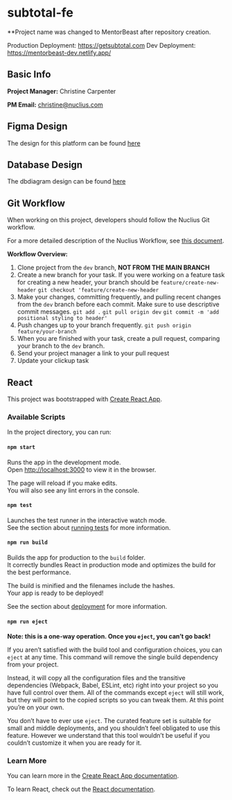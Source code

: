 
# subtotal-fe
**Project name was changed to MentorBeast after repository creation. 


Production Deployment: https://getsubtotal.com 
Dev Deployment: https://mentorbeast-dev.netlify.app/

## Basic Info
 **Project Manager:** Christine Carpenter

 **PM Email:** christine@nuclius.com

## Figma Design
The design for this platform can be found [here](https://www.figma.com/file/GYGzJSFk1yJUL9EPPV54P1/Subto-Flow?node-id=64%3A2)

## Database Design
The dbdiagram design can be found [here](https://dbdiagram.io/d/60019a2480d742080a367f3a)

 
## Git Workflow
When working on this project, developers should follow the Nuclius Git workflow. 

For a more detailed description of the Nuclius Workflow, see [this document](https://www.notion.so/christinecarpenter/Code-Reviews-Git-Workflow-30b72fb6bd874036b23d82c0b842859a). 

**Workflow Overview:**
1. Clone project from the `dev` branch, **NOT FROM THE MAIN BRANCH**
2. Create a new branch for your task. If you were working on a feature task for creating a new header, your branch should be `feature/create-new-header`
    `git checkout 'feature/create-new-header`
3. Make your changes, committing frequently, and pulling recent changes from the `dev` branch before each commit. Make sure to use descriptive commit messages. 
    `git add .`
    `git pull origin dev`
    `git commit -m 'add positional styling to header'`
4. Push changes up to your branch frequently.
    `git push origin feature/your-branch`
5. When you are finished with your task, create a pull request, comparing your branch to the `dev` branch. 
6. Send your project manager a link to your pull request
7. Update your clickup task

## React
This project was bootstrapped with [Create React App](https://github.com/facebook/create-react-app).

### Available Scripts

In the project directory, you can run:

#### `npm start`

Runs the app in the development mode.<br>
Open [http://localhost:3000](http://localhost:3000) to view it in the browser.

The page will reload if you make edits.<br>
You will also see any lint errors in the console.

#### `npm test`

Launches the test runner in the interactive watch mode.<br>
See the section about [running tests](https://facebook.github.io/create-react-app/docs/running-tests) for more information.

#### `npm run build`

Builds the app for production to the `build` folder.<br>
It correctly bundles React in production mode and optimizes the build for the best performance.

The build is minified and the filenames include the hashes.<br>
Your app is ready to be deployed!

See the section about [deployment](https://facebook.github.io/create-react-app/docs/deployment) for more information.

#### `npm run eject`

**Note: this is a one-way operation. Once you `eject`, you can’t go back!**

If you aren’t satisfied with the build tool and configuration choices, you can `eject` at any time. This command will remove the single build dependency from your project.

Instead, it will copy all the configuration files and the transitive dependencies (Webpack, Babel, ESLint, etc) right into your project so you have full control over them. All of the commands except `eject` will still work, but they will point to the copied scripts so you can tweak them. At this point you’re on your own.

You don’t have to ever use `eject`. The curated feature set is suitable for small and middle deployments, and you shouldn’t feel obligated to use this feature. However we understand that this tool wouldn’t be useful if you couldn’t customize it when you are ready for it.

### Learn More

You can learn more in the [Create React App documentation](https://facebook.github.io/create-react-app/docs/getting-started).

To learn React, check out the [React documentation](https://reactjs.org/).

